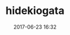 ---
title: hidekiogata
name: Kilian
date: 2017-06-23 16:32

objective: Apprendre à développer des applications web grâce à Python/Django.
short_description: Passionné d'informatique, de piano et de saumon fumé !

template: students
region: Pays de la loire

description:
    Après avoir passé 3 ans en études d'informatique,
    je souhaite peaufiner ma culture du domaine informatique.
    Voyant l'accroissement de Python dans le milieu professionnel,
    je profite d'une formation OpenClassrooms pour me spécialiser 
    dans le développement d'application web. 

image: hidekiogata.jpg

public: True

projects:
  - title: Présentez-vous !
    description: Une présentation de moi-même et un lien vers mon LinkedIn.
    image: hidekiogata/LinkedIn.png
    link: https://www.linkedin.com/in/kilian-florin-2609a6110/
    finished: true

  - title: Intégrez la communauté !
    description: Modifier un projet Open Source pour comprendre le fonctionnement de Git, de Github et des pull requests. 
    image: hidekiogata/GitHub.png
    link: https://github.com/Hideky
    finished: true

  - title: Aidez MacGyver à sortir !
    description: Création d'un jeu développé en Python et utilisant PyGame.
    image: hidekiogata/MacGyver.png
    link: https://github.com/Hideky/macgyver
    finished: false
---